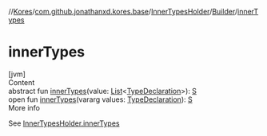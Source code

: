 //[Kores](../../../index.md)/[com.github.jonathanxd.kores.base](../../index.md)/[InnerTypesHolder](../index.md)/[Builder](index.md)/[innerTypes](inner-types.md)



# innerTypes  
[jvm]  
Content  
abstract fun [innerTypes](inner-types.md)(value: [List](https://kotlinlang.org/api/latest/jvm/stdlib/kotlin.collections/-list/index.html)<[TypeDeclaration](../../-type-declaration/index.md)>): [S](index.md)  
open fun [innerTypes](inner-types.md)(vararg values: [TypeDeclaration](../../-type-declaration/index.md)): [S](index.md)  
More info  


See [InnerTypesHolder.innerTypes](../inner-types.md)

  



